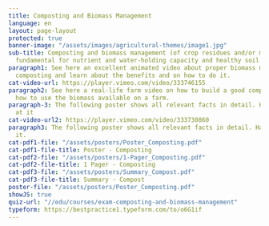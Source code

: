 ```yaml
---
title: Composting and Biomass Management
language: en
layout: page-layout
protected: true
banner-image: "/assets/images/agricultural-themes/image1.jpg"
sub-title: Composting and biomass management (of crop residues and/or manure) are
  fundamental for nutrient and water-holding capacity and healthy soil life.
paragraph1: See here an excellent animated video about proper biomass management and
  composting and learn about the benefits and on how to do it.
cat-video-url: https://player.vimeo.com/video/333746155
paragraph2: See here a real-life farm video on how to build a good compost pile and
  how to use the biomass available on a farm.
paragraph-3: The following poster shows all relevant facts in detail. Have a look
  at it
cat-video-url2: https://player.vimeo.com/video/333730860
paragraph3: The following poster shows all relevant facts in detail. Have a look at
  it.
cat-pdf1-file: "/assets/posters/Poster_Composting.pdf"
cat-pdf1-file-title: Poster - Composting
cat-pdf2-file: "/assets/posters/1-Pager_Composting.pdf"
cat-pdf2-file-title: 1 Pager - Composting
cat-pdf3-file: "/assets/posters/Summary_Compost.pdf"
cat-pdf3-file-title: Summary - Compost
poster-file: "/assets/posters/Poster_Composting.pdf"
showJS: true
quiz-url: "//edu/courses/exam-composting-and-biomass-management"
typeform: https://bestpractice1.typeform.com/to/o6G1if
---
```

